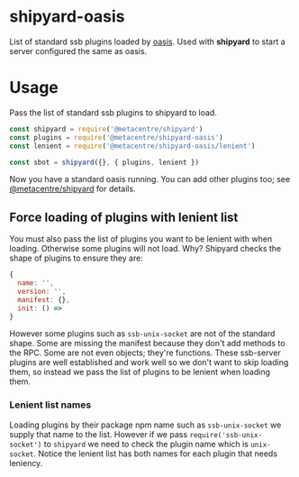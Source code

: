 # shipyard-oasis

List of standard ssb plugins loaded by [oasis](https://github.com/fraction/oasis/blob/master/src/ssb/flotilla.js#L6). Used with **shipyard** to start a server configured the same as oasis.

# Usage

Pass the list of standard ssb plugins to shipyard to load.

```js
const shipyard = require('@metacentre/shipyard')
const plugins = require('@metacentre/shipyard-oasis')
const lenient = require('@metacentre/shipyard-oasis/lenient')

const sbot = shipyard({}, { plugins, lenient })
```

Now you have a standard oasis running. You can add other plugins too; see [@metacentre/shipyard](https://github.com/metacentre/shipyard) for details.

## Force loading of plugins with lenient list

You must also pass the list of plugins you want to be lenient with when loading. Otherwise some plugins will not load. Why? Shipyard checks the shape of plugins to ensure they are:

```js
{
  name: '',
  version: '',
  manifest: {},
  init: () =>
}
```

However some plugins such as `ssb-unix-socket` are not of the standard shape. Some are missing the manifest because they don't add methods to the RPC. Some are not even objects; they're functions. These ssb-server plugins are well established and work well so we don't want to skip loading them, so instead we pass the list of plugins to be lenient when loading them.

### Lenient list names

Loading plugins by their package npm name such as `ssb-unix-socket` we supply that name to the list. However if we pass `require('ssb-unix-socket')` to `shipyard` we need to check the plugin name which is `unix-socket`. Notice the lenient list has both names for each plugin that needs leniency.
